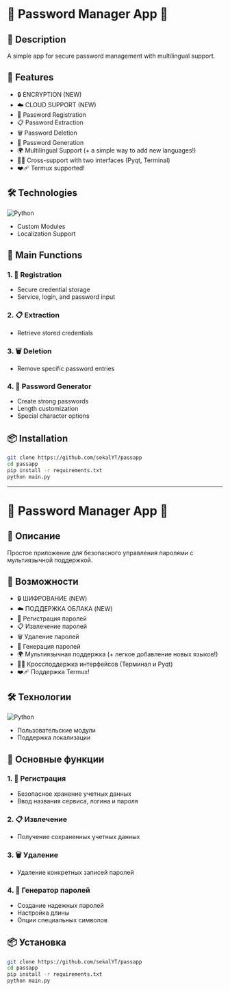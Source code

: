 # 🔐 Password Manager App 🚀

## 📝 Description

A simple app for secure password management with multilingual support.

## 🌟 Features

- 🔒 ENCRYPTION (NEW)
- ☁️ CLOUD SUPPORT (NEW)
- 🔑 Password Registration
- 📋 Password Extraction 
- 🗑️ Password Deletion
- 🎲 Password Generation
- 🌍 Multilingual Support (+ a simple way to add new languages!)
- ⛓️‍💥 Cross-support with two interfaces (Pyqt, Terminal)
- ❤️‍🩹 Termux supported! 

## 🛠️ Technologies

![Python](https://img.shields.io/badge/python-3670A0?style=for-the-badge&logo=python&logoColor=ffdd54)
- Custom Modules
- Localization Support

## 🚦 Main Functions

### 1. 🔐 Registration 
- Secure credential storage
- Service, login, and password input

### 2. 📋 Extraction
- Retrieve stored credentials

### 3. 🗑️ Deletion
- Remove specific password entries

### 4. 🎲 Password Generator
- Create strong passwords
- Length customization
- Special character options

## 📦 Installation

```bash
git clone https://github.com/sekalYT/passapp
cd passapp
pip install -r requirements.txt
python main.py
```


---------------------------------------------------------------------------------------------------------------------------------------------


# 🔐 Password Manager App 🚀

## 📝 Описание

Простое приложение для безопасного управления паролями с мультиязычной поддержкой.

## 🌟 Возможности

- 🔒 ШИФРОВАНИЕ (NEW)
- ☁️ ПОДДЕРЖКА ОБЛАКА (NEW)
- 🔑 Регистрация паролей
- 📋 Извлечение паролей 
- 🗑️ Удаление паролей
- 🎲 Генерация паролей
- 🌍 Мультиязычная поддержка (+ легкое добавление новых языков!)
- ⛓️‍💥 Кроссподдержка интерфейсов (Терминал и Pyqt)
- ❤️‍🩹 Поддержка Termux!

## 🛠️ Технологии

![Python](https://img.shields.io/badge/python-3670A0?style=for-the-badge&logo=python&logoColor=ffdd54)
- Пользовательские модули
- Поддержка локализации

## 🚦 Основные функции

### 1. 🔐 Регистрация 
- Безопасное хранение учетных данных
- Ввод названия сервиса, логина и пароля

### 2. 📋 Извлечение
- Получение сохраненных учетных данных

### 3. 🗑️ Удаление
- Удаление конкретных записей паролей

### 4. 🎲 Генератор паролей
- Создание надежных паролей
- Настройка длины
- Опции специальных символов

## 📦 Установка

```bash
git clone https://github.com/sekalYT/passapp
cd passapp
pip install -r requirements.txt
python main.py
